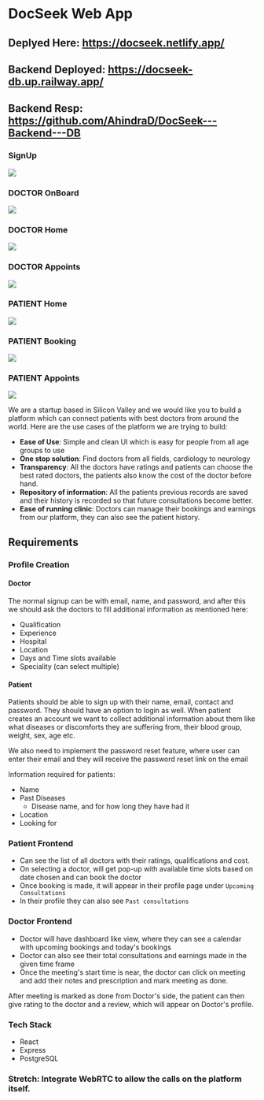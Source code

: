 # DocSeek Web App
## Deplyed Here: https://docseek.netlify.app/

## Backend Deployed: https://docseek-db.up.railway.app/
## Backend Resp: https://github.com/AhindraD/DocSeek---Backend---DB

### SignUp 
![](https://github.com/AhindraD/DocSeek---Frontend/blob/master/images/rsz_1signup-login.png?raw=true)
<br>

### DOCTOR OnBoard
![](https://github.com/AhindraD/DocSeek---Frontend/blob/master/images/rsz_11doctor-onboard.png?raw=true)
<br>

### DOCTOR Home
![](https://github.com/AhindraD/DocSeek---Frontend/blob/master/images/rsz_1doctor-home.png?raw=true)
<br>

### DOCTOR Appoints
![](https://github.com/AhindraD/DocSeek---Frontend/blob/master/images/rsz_1doctor-appointment.png?raw=true)
<br>

### PATIENT Home
![](https://github.com/AhindraD/DocSeek---Frontend/blob/master/images/rsz_1patient-home.png?raw=true)
<br>

### PATIENT Booking
![](https://github.com/AhindraD/DocSeek---Frontend/blob/master/images/rsz_1patient-book-appointment.png?raw=true)
<br>

### PATIENT Appoints
![](https://github.com/AhindraD/DocSeek---Frontend/blob/master/images/rsz_patient-appointment.png?raw=true)
<br>



We are a startup based in Silicon Valley and we would like you to build a platform which can connect patients with best doctors from around the world.
Here are the use cases of the platform we are trying to build:
- **Ease of Use**: Simple and clean UI which is easy for people from all age groups to use
- **One stop solution**: Find doctors from all fields, cardiology to neurology
- **Transparency**: All the doctors have ratings and patients can choose the best rated doctors, the patients also know the cost of the doctor before hand.
- **Repository of information**: All the patients previous records are saved and their history is recorded so that future consultations become better.
- **Ease of running clinic**: Doctors can manage their bookings and earnings from our platform, they can also see the patient history.

## Requirements
### Profile Creation
#### Doctor
The normal signup can be with email, name, and password, and after this we should ask the doctors to fill additional information as mentioned here:
- Qualification
- Experience
- Hospital
- Location
- Days and Time slots available 
- Speciality (can select multiple)

#### Patient
Patients should be able to sign up with their name, email, contact and password. They should have an option to login as well.
When patient creates an account we want to collect additional information about them like what diseases or discomforts they are suffering from, their blood group, weight, sex, age etc.

We also need to implement the password reset feature, where user can enter their email and they will receive the password reset link on the email

Information required for patients:
- Name
- Past Diseases 
  - Disease name, and for how long they have had it  
- Location
- Looking for

### Patient Frontend
- Can see the list of all doctors with their ratings, qualifications and cost.
- On selecting a doctor, will get pop-up with available time slots based on date chosen and can book the doctor
- Once booking is made, it will appear in their profile page under `Upcoming Consultations` 
- In their profile they can also see `Past consultations`


### Doctor Frontend
- Doctor will have dashboard like view, where they can see a calendar with upcoming bookings and today's bookings
- Doctor can also see their total consultations and earnings made in the given time frame
- Once the meeting's start time is near, the doctor can click on meeting and add their notes and prescription and mark meeting as done.

After meeting is marked as done from Doctor's side, the patient can then give rating to the doctor and a review, which will appear on Doctor's profile.



### Tech Stack
- React
- Express
- PostgreSQL

### Stretch: Integrate WebRTC to allow the calls on the platform itself.

